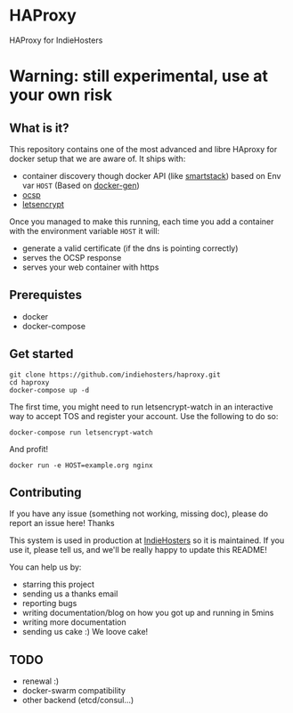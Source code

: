 # HAProxy
HAProxy for IndieHosters

# Warning: still experimental, use at your own risk

## What is it?

This repository contains one of the most advanced and libre HAproxy for docker setup that we are aware of.
It ships with:
 - container discovery though docker API (like [smartstack](http://nerds.airbnb.com/smartstack-service-discovery-cloud/)) based on Env var `HOST` (Based on [docker-gen](https://github.com/jwilder/docker-gen))
 - [ocsp](https://en.wikipedia.org/wiki/Online_Certificate_Status_Protocol)
 - [letsencrypt](https://letsencrypt.org/)

Once you managed to make this running, each time you add a container with the environment variable `HOST` it will:
 - generate a valid certificate (if the dns is pointing correctly)
 - serves the OCSP response
 - serves your web container with https

## Prerequistes

 - docker
 - docker-compose

## Get started

```
git clone https://github.com/indiehosters/haproxy.git
cd haproxy
docker-compose up -d
```

The first time, you might need to run letsencrypt-watch in an interactive way to accept TOS and register your account.
Use the following to do so:
```
docker-compose run letsencrypt-watch
```

And profit!

```
docker run -e HOST=example.org nginx
```

## Contributing

If you have any issue (something not working, missing doc), please do report an issue here! Thanks

This system is used in production at [IndieHosters](https://indiehosters.net/) so it is maintained. If you use it, please tell us, and we'll be really happy to update this README!

You can help us by:
 - starring this project
 - sending us a thanks email
 - reporting bugs
 - writing documentation/blog on how you got up and running in 5mins
 - writing more documentation
 - sending us cake :) We loove cake!

## TODO

 - renewal :)
 - docker-swarm compatibility
 - other backend (etcd/consul...)
